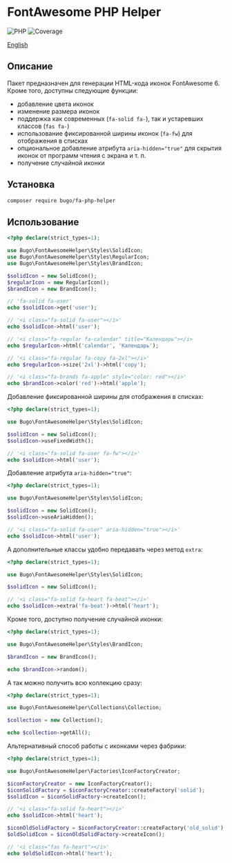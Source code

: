 # FontAwesome PHP Helper

![PHP](https://img.shields.io/badge/PHP-^8.0-blue.svg?style=flat)
![Coverage](https://badgen.net/coveralls/c/github/dragomano/fa-php-helper/main)

[English](README.md)

## Описание

Пакет предназначен для генерации HTML-кода иконок FontAwesome 6. Кроме того, доступны следующие функции:

- добавление цвета иконок
- изменение размера иконок
- поддержка как современных (`fa-solid fa-`), так и устаревших классов (`fas fa-`)
- использование фиксированной ширины иконок (`fa-fw`) для отображения в списках
- опциональное добавление атрибута `aria-hidden="true"` для скрытия иконок от программ чтения с экрана и т. п.
- получение случайной иконки

## Установка

```bash
composer require bugo/fa-php-helper
```

## Использование

```php
<?php declare(strict_types=1);

use Bugo\FontAwesomeHelper\Styles\SolidIcon;
use Bugo\FontAwesomeHelper\Styles\RegularIcon;
use Bugo\FontAwesomeHelper\Styles\BrandIcon;

$solidIcon = new SolidIcon();
$regularIcon = new RegularIcon();
$brandIcon = new BrandIcon();

// 'fa-solid fa-user'
echo $solidIcon->get('user');

// '<i class="fa-solid fa-user"></i>'
echo $solidIcon->html('user');

// '<i class="fa-regular fa-calendar" title="Календарь"></i>
echo $regularIcon->html('calendar', 'Календарь');

// '<i class="fa-regular fa-copy fa-2xl"></i>'
echo $regularIcon->size('2xl')->html('copy');

// '<i class="fa-brands fa-apple" style="color: red"></i>'
echo $brandIcon->color('red')->html('apple');
```

Добавление фиксированной ширины для отображения в списках:

```php
<?php declare(strict_types=1);

use Bugo\FontAwesomeHelper\Styles\SolidIcon;

$solidIcon = new SolidIcon();
$solidIcon->useFixedWidth();

// '<i class="fa-solid fa-user fa-fw"></i>'
echo $solidIcon->html('user');
```

Добавление атрибута `aria-hidden="true"`:

```php
<?php declare(strict_types=1);

use Bugo\FontAwesomeHelper\Styles\SolidIcon;

$solidIcon = new SolidIcon();
$solidIcon->useAriaHidden();

// '<i class="fa-solid fa-user" aria-hidden="true"></i>'
echo $solidIcon->html('user');
```

А дополнительные классы удобно передавать через метод `extra`:

```php
<?php declare(strict_types=1);

use Bugo\FontAwesomeHelper\Styles\SolidIcon;

$solidIcon = new SolidIcon();

// '<i class="fa-solid fa-heart fa-beat"></i>'
echo $solidIcon->extra('fa-beat')->html('heart');
```

Кроме того, доступно получение случайной иконки:

```php
<?php declare(strict_types=1);

use Bugo\FontAwesomeHelper\Styles\BrandIcon;

$brandIcon = new BrandIcon();

echo $brandIcon->random();
```

А так можно получить всю коллекцию сразу:

```php
<?php declare(strict_types=1);

use Bugo\FontAwesomeHelper\Collections\Collection;

$collection = new Collection();

echo $collection->getAll();
```

Альтернативный способ работы с иконками через фабрики:

```php
<?php declare(strict_types=1);

use Bugo\FontAwesomeHelper\Factories\IconFactoryCreator;

$iconFactoryCreator = new IconFactoryCreator();
$iconSolidFactory = $iconFactoryCreator::createFactory('solid');
$solidIcon = $iconSolidFactory->createIcon();

// '<i class="fa-solid fa-heart"></i>'
echo $solidIcon->html('heart');

$iconOldSolidFactory = $iconFactoryCreator::createFactory('old_solid');
$oldSolidIcon = $iconOldSolidFactory->createIcon();

// '<i class="fas fa-heart"></i>'
echo $oldSolidIcon->html('heart');
```
